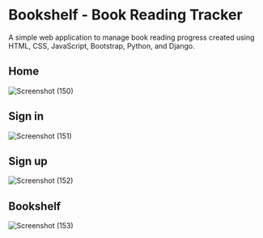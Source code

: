 # Bookshelf - Book Reading Tracker
<p>A simple web application to manage book reading progress created using HTML, CSS, JavaScript, Bootstrap, Python, and Django.
</p>

## Home
![Screenshot (150)](https://github.com/tanya21ag/bookshelf/assets/127618645/fe284265-5591-4baf-aa50-d8a96358da61)

## Sign in
![Screenshot (151)](https://github.com/tanya21ag/bookshelf/assets/127618645/3dfdfe8f-7ee1-4502-b9ef-a824ed3cf6b2)

## Sign up
![Screenshot (152)](https://github.com/tanya21ag/bookshelf/assets/127618645/ff89ba0c-a63d-4bd5-9ac4-54c9d0a72e26)

## Bookshelf
![Screenshot (153)](https://github.com/tanya21ag/bookshelf/assets/127618645/010873f9-ee63-4176-a25c-8bcdf6f5deff)

